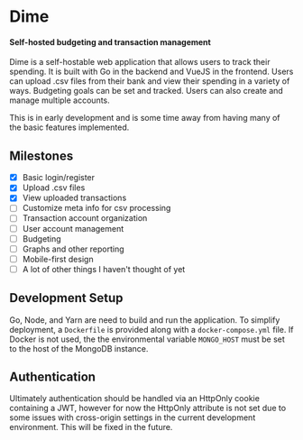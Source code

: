 # Dime
#### Self-hosted budgeting and transaction management

Dime is a self-hostable web application that allows users to track their spending. It is built with Go in the backend and VueJS in the frontend. Users can upload .csv files from their bank and view their spending in a variety of ways. Budgeting goals can be set and tracked. Users can also create and manage multiple accounts.

This is in early development and is some time away from having many of the basic features implemented.

## Milestones
- [x] Basic login/register
- [x] Upload .csv files
- [x] View uploaded transactions
- [ ] Customize meta info for csv processing
- [ ] Transaction account organization
- [ ] User account management
- [ ] Budgeting
- [ ] Graphs and other reporting
- [ ] Mobile-first design
- [ ] A lot of other things I haven't thought of yet

## Development Setup
Go, Node, and Yarn are need to build and run the application. To simplify deployment, a `Dockerfile` is provided along with a `docker-compose.yml` file. If Docker is not used, the the environmental variable `MONGO_HOST` must be set to the host of the MongoDB instance.

## Authentication
Ultimately authentication should be handled via an HttpOnly cookie containing a JWT, however for now the HttpOnly attribute is not set due to some issues with cross-origin settings in the current development environment. This will be fixed in the future.

